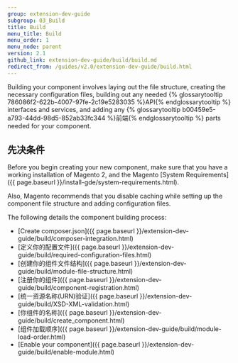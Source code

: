 ```yaml
---
group: extension-dev-guide
subgroup: 03_Build
title: Build
menu_title: Build
menu_order: 1
menu_node: parent
version: 2.1
github_link: extension-dev-guide/build/build.md
redirect_from: /guides/v2.0/extension-dev-guide/build.html
---
```


Building your component involves laying out the file structure, creating the necessary configuration files, building out any needed {% glossarytooltip 786086f2-622b-4007-97fe-2c19e5283035 %}API{% endglossarytooltip %} interfaces and services, and adding any {% glossarytooltip b00459e5-a793-44dd-98d5-852ab33fc344 %}前端{% endglossarytooltip %} parts needed for your component.

<h2 id="create-component-basics">先决条件</h2>
Before you begin creating your new component, make sure that you have a working installation of Magento 2, and the Magento [System Requirements]({{ page.baseurl }}/install-gde/system-requirements.html).

Also, Magento recommends that you disable caching while setting up the component file structure and adding configuration files.

The following details the component building process:

*	[Create composer.json]({{ page.baseurl }}/extension-dev-guide/build/composer-integration.html)
*	[定义你的配置文件]({{ page.baseurl }}/extension-dev-guide/build/required-configuration-files.html)
*	[创建你的组件文件结构]({{ page.baseurl }}/extension-dev-guide/build/module-file-structure.html)
*	[注册你的组件]({{ page.baseurl }}/extension-dev-guide/build/component-registration.html)
*	[统一资源名称(URN)验证]({{ page.baseurl }}/extension-dev-guide/build/XSD-XML-validation.html)
*	[你组件的名称]({{ page.baseurl }}/extension-dev-guide/build/create_component.html)
*	[组件加载顺序]({{ page.baseurl }}/extension-dev-guide/build/module-load-order.html)
*	[Enable your component]({{ page.baseurl }}/extension-dev-guide/build/enable-module.html)
